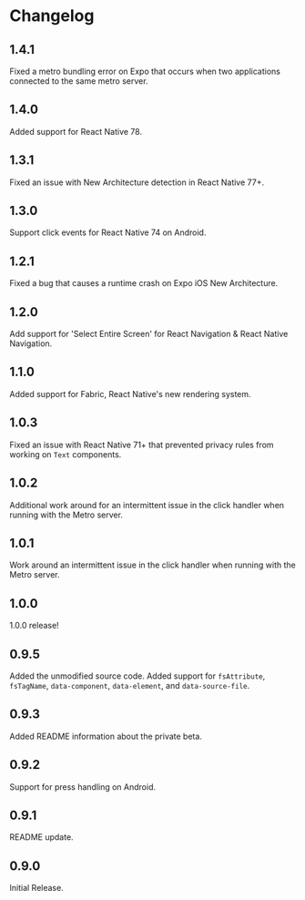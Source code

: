 # Changelog

## 1.4.1

Fixed a metro bundling error on Expo that occurs when two applications connected to the same metro server.

## 1.4.0

Added support for React Native 78.

## 1.3.1

Fixed an issue with New Architecture detection in React Native 77+.

## 1.3.0

Support click events for React Native 74 on Android.

## 1.2.1

Fixed a bug that causes a runtime crash on Expo iOS New Architecture.

## 1.2.0

Add support for 'Select Entire Screen' for React Navigation & React Native Navigation.

## 1.1.0

Added support for Fabric, React Native's new rendering system.

## 1.0.3

Fixed an issue with React Native 71+ that prevented privacy rules from working on `Text` components.

## 1.0.2

Additional work around for an intermittent issue in the click handler when running with the Metro server.

## 1.0.1

Work around an intermittent issue in the click handler when running with the Metro server.

## 1.0.0

1.0.0 release!

## 0.9.5

Added the unmodified source code.
Added support for `fsAttribute`, `fsTagName`, `data-component`, `data-element`, and `data-source-file`.

## 0.9.3

Added README information about the private beta.

## 0.9.2

Support for press handling on Android.

## 0.9.1

README update.

## 0.9.0

Initial Release.
